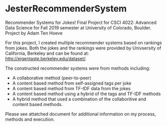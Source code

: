 # JesterRecommenderSystem
Recommender Systems for Jokes!
Final Project for CSCI 4022: Advanced Data Science for Fall 2019 semester at University of Colorado, Boulder.
Project by Adam Ten Hoeve

For this project, I created multiple recommender systems based on rankings from jokes. Both the jokes and the rankings were provided by Univsersity of California, Berkeley and can be found at: http://eigentaste.berkeley.edu/dataset/.

The constructed recommender systems were from methods including:
* A collaborative method (peer-to-peer)
* A content based method from self-assigned tags per joke
* A content based method from TF-IDF data from the jokes
* A content based method using a hybrid of the tags and TF-IDF methods
* A hybrid method that used a combination of the collaboritive and content based methods.

Please see attatched document for additional information on my process, methods and execution.
